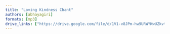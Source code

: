 ```yaml
---
title: "Loving Kindness Chant"
authors: [abhayagiri]
formats: [mp3]
drive_links: ["https://drive.google.com/file/d/1V1-v8JPm-hw9URWYKwUZkvtYWEpNq5qv/view?usp=drivesdk"]
---
```


